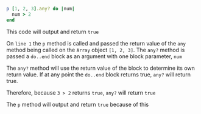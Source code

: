 ```ruby
p [1, 2, 3].any? do |num|
  num > 2
end
```

This code will output and return `true`

On `line 1` the `p` method is called and passed the return value of the `any`
method being called on the `Array` object `[1, 2, 3]`. The `any?` method is
passed a `do..end` block as an argument with one block parameter, `num`

The `any?` method will use the return value of the block to determine its own
return value. If at any point the `do..end` block returns true, `any?` will
return true.

Therefore, because `3 > 2` returns `true`, `any?` will return `true`

The `p` method will output and return `true` because of this
